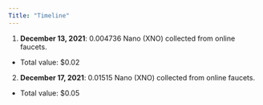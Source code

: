 ```yaml
---
Title: "Timeline"
---
```


1. __December 13, 2021__: 0.004736 Nano (XNO) collected from online faucets. 
  - Total value: $0.02
2. __December 17, 2021__: 0.01515 Nano (XNO) collected from online faucets. 
  - Total value: $0.05
